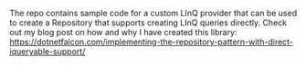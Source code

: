 The repo contains sample code for a custom LInQ provider that can be used to create a Repository that supports creating LInQ queries directly.
Check out my blog post on how and why I have created this library: https://dotnetfalcon.com/implementing-the-repository-pattern-with-direct-iqueryable-support/

